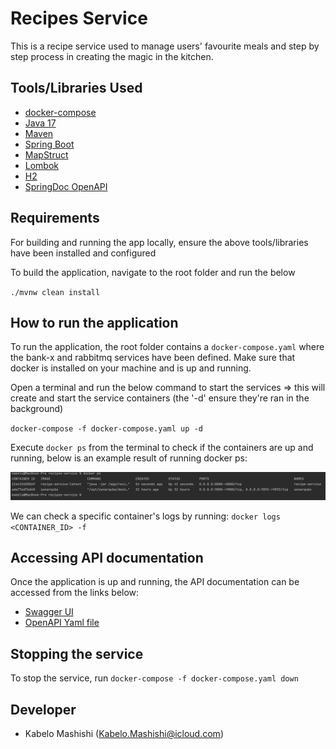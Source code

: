 # Recipes Service

This is a recipe service used to manage users' favourite meals and step by step process in creating the magic in the kitchen.

## Tools/Libraries Used
- [docker-compose](https://docs.docker.com/compose/install/)
- [Java 17](https://www.oracle.com/java/technologies/javase/jdk17-archive-downloads.html)
- [Maven](https://maven.apache.org/install.html)
- [Spring Boot](https://spring.io/)
- [MapStruct](https://mapstruct.org/)
- [Lombok](https://projectlombok.org/)
- [H2](https://www.h2database.com/html/main.html)
- [SpringDoc OpenAPI](https://springdoc.org/v2/)

## Requirements
For building and running the app locally, ensure the above tools/libraries have been installed and configured

To build the application, navigate to the root folder and run the below 

`./mvnw clean install`

## How to run the application
To run the application, the root folder contains a `docker-compose.yaml` where the bank-x and rabbitmq services have been defined.
Make sure that docker is installed on your machine and is up and running.

Open a terminal and run the below command to start the services => this will create and start the service containers (the '-d' ensure they're ran in the background)

`docker-compose -f docker-compose.yaml up -d`

Execute `docker ps` from the terminal to check if the containers are up and running, below is an example result of running docker ps:

![img.png](img.png)

We can check a specific container's logs by running: `docker logs <CONTAINER_ID> -f`

## Accessing API documentation
Once the application is up and running, the API documentation can be accessed from the links below:

* [Swagger UI](http://localhost:8080/swagger-ui/index.html)
* [OpenAPI Yaml file](http://localhost:8080/v3/api-docs.yaml)

## Stopping the service

To stop the service, run `docker-compose -f docker-compose.yaml down`

## Developer
* Kabelo Mashishi ([Kabelo.Mashishi@icloud.com](Kabelo.Mashishi@icloud.com))
